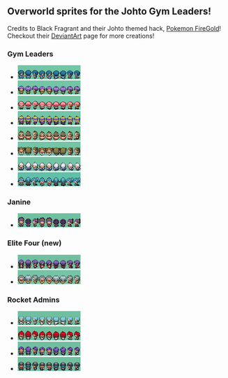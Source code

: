 ## Overworld sprites for the Johto Gym Leaders!

Credits to Black Fragrant and their Johto themed hack, [Pokemon FireGold](https://www.pokecommunity.com/threads/pok%C3%A9mon-fire-gold-1-4.473130/)!
Checkout their [DeviantArt](https://www.deviantart.com/rai211) page for more creations!

### Gym Leaders
- ![falkner](falkner.png)
- ![bugsy](bugsy.png)
- ![whitney](whitney.png)
- ![morty](morty.png)
- ![chuck](chuck.png)
- ![jasmine](jasmine.png)
- ![pryce](pryce.png)
- ![clair](clair.png)

### Janine
- ![janine](janine.png)

### Elite Four (new)
- ![will](will.png)
- ![karen](karen.png)

### Rocket Admins
- ![archer](archer.png)
- ![ariana](ariana.png)
- ![petrel](petrel.png)
- ![proton](proton.png)